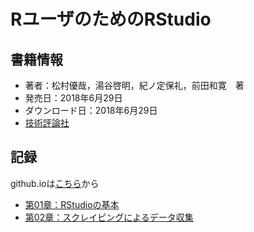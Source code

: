 # RユーザのためのRStudio


## 書籍情報

- 著者：松村優哉，湯谷啓明，紀ノ定保礼，前田和寛　著
- 発売日：2018年6月29日
- ダウンロード日：2018年6月29日
- [技術評論社](http://gihyo.jp/book)

## 記録

github.ioは[こちら](https://nonsabotage.github.io/RStudio4RUser/)から

- [第01章：RStudioの基本](chp01.html)
- [第02章：スクレイピングによるデータ収集](chp02.html)

